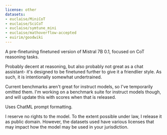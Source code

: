 ```yaml
---
license: other
datasets:
- euclaise/MiniCoT
- euclaise/SciCoT
- euclaise/symtune_mini
- euclaise/mathoverflow-accepted
- euirim/goodwiki
---
```


A pre-finetuning finetuned version of Mistral 7B 0.1, focused on CoT reasoning tasks.

Probably decent at reasoning, but also probably not great as a chat assistant- it's designed to be finetuned further to give it a friendlier style. As such, it is intentionally somewhat undertrained.

Current benchmarks aren't great for instruct models, so I've temporarily omitted them.  I'm working on a benchmark suite for instruct models though, and will update this with scores when that is released.

Uses ChatML prompt formatting.

I reserve no rights to the model.  To the extent possible under law, I release it as public domain.  However, the datasets used have various licenses that may impact how the model may be used in your jurisdiction.
